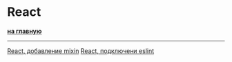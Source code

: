 # React

**[на главную](./README.md)**

<hr />

[React, добавление mixin](https://dev.to/diballesteros/how-to-use-global-mixins-and-variables-with-css-modules-in-react-with-sass-37ie)
[React, подключени eslint](https://andrebnassis.medium.com/setting-eslint-on-a-react-typescript-project-2021-1190a43ffba)
